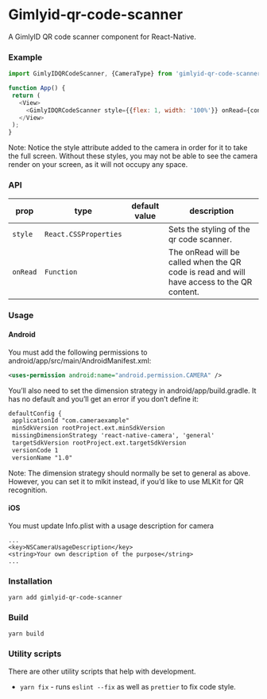 # Gimlyid-qr-code-scanner
A GimlyID QR code scanner component for React-Native.

### Example
 ```js
import GimlyIDQRCodeScanner, {CameraType} from 'gimlyid-qr-code-scanner';

function App() {
  return (
    <View>
      <GimlyIDQRCodeScanner style={{flex: 1, width: '100%'}} onRead={content => console.log(content)}/>
    </View>
  );
}
 ```

Note: Notice the style attribute added to the camera in order for it to take the full screen. Without these styles, you may not be able to see the camera render on your screen, as it will not occupy any space.

### API
| prop                 | type                         | default value | description                                                                                |
| -------------------- | ---------------------------- | ------------- | ------------------------------------------------------------------------------------------ |
| `style`              | `React.CSSProperties`        |               | Sets the styling of the qr code scanner.                                                   |
| `onRead`             | `Function`                   |               | The onRead will be called when the QR code is read and will have access to the QR content. |

### Usage

#### Android

You must add the following permissions to android/app/src/main/AndroidManifest.xml:
 ```xml
<uses-permission android:name="android.permission.CAMERA" />
 ```

You’ll also need to set the dimension strategy in android/app/build.gradle. It has no default and you’ll get an error if you don’t define it:
 ```xml
defaultConfig {
  applicationId "com.cameraexample"
  minSdkVersion rootProject.ext.minSdkVersion
  missingDimensionStrategy 'react-native-camera', 'general'
  targetSdkVersion rootProject.ext.targetSdkVersion
  versionCode 1
  versionName "1.0"
 ```

Note: The dimension strategy should normally be set to general as above. However, you can set it to mlkit instead, if you’d like to use MLKit for QR recognition.

#### iOS

You must update Info.plist with a usage description for camera

 ```
...
<key>NSCameraUsageDescription</key>
<string>Your own description of the purpose</string>
...
 ```

### Installation
```shell
yarn add gimlyid-qr-code-scanner
```

### Build
```shell
yarn build
```

### Utility scripts
There are other utility scripts that help with development.

* `yarn fix` - runs `eslint --fix` as well as `prettier` to fix code style.
